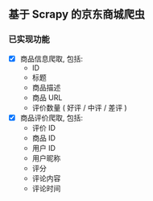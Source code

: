 ## 基于 Scrapy 的京东商城爬虫

### 已实现功能

- [x] 商品信息爬取, 包括:
    - ID
    - 标题
    - 商品描述
    - 商品 URL
    - 评价数量 ( 好评 / 中评 / 差评 )
- [x] 商品评价爬取, 包括:
    - 评价 ID
    - 商品 ID
    - 用户 ID
    - 用户昵称
    - 评分
    - 评论内容
    - 评论时间